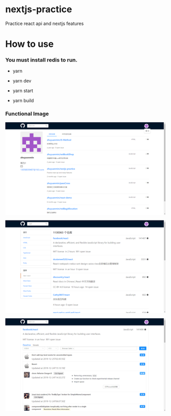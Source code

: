 # nextjs-practice
Practice react api and nextjs features

# How to use
### You must install redis to run.

* yarn

* yarn dev
* yarn start
* yarn build


### Functional Image
![home](./images/home.png)

![search](./images/search.png)

![detail](./images/detail.png)